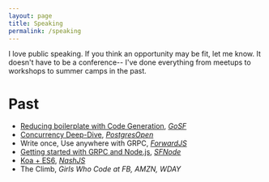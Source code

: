```yaml
---
layout: page
title: Speaking
permalink: /speaking
---
```


I love public speaking. If you think an opportunity may be fit, let me know.
It doesn't have to be a conference-- I've done everything
from meetups to workshops to summer camps in the past.

# Past
- [Reducing boilerplate with Code Generation](https://www.meetup.com/golangsf/events/242803848/), _[GoSF]_
- [Concurrency Deep-Dive](https://www.youtube.com/watch?v=ZxhBkBNxvR0), _[PostgresOpen]_
- Write once, Use anywhere with GRPC, _[ForwardJS]_
- [Getting started with GRPC and Node.js](https://www.youtube.com/watch?v=U7GTHv0bn3w), _[SFNode]_
- [Koa + ES6](https://www.meetup.com/nashjs/events/224842082/), _[NashJS]_
- The Climb, _Girls Who Code at FB, AMZN, WDAY_


[NashJS]: http://nashjs.org/
[SFNode]: https://www.meetup.com/sfnode/
[ForwardJS]: https://forwardjs.com/
[GoSF]: https://www.meetup.com/golangsf/
[PostgresOpen]: https://2017.postgresopen.org/
